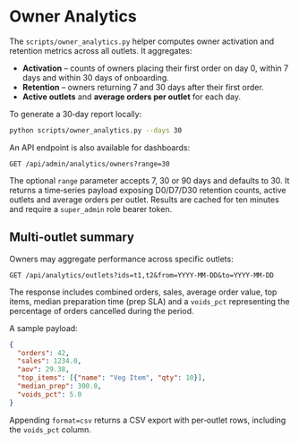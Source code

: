 # Owner Analytics

The `scripts/owner_analytics.py` helper computes owner activation and retention
metrics across all outlets. It aggregates:

- **Activation** – counts of owners placing their first order on day 0, within 7
  days and within 30 days of onboarding.
- **Retention** – owners returning 7 and 30 days after their first order.
- **Active outlets** and **average orders per outlet** for each day.

To generate a 30‑day report locally:

```bash
python scripts/owner_analytics.py --days 30
```

An API endpoint is also available for dashboards:

```
GET /api/admin/analytics/owners?range=30
```

The optional ``range`` parameter accepts 7, 30 or 90 days and defaults to 30.
It returns a time‑series payload exposing D0/D7/D30 retention counts, active
outlets and average orders per outlet. Results are cached for ten minutes and
require a ``super_admin`` role bearer token.

## Multi‑outlet summary

Owners may aggregate performance across specific outlets:

```
GET /api/analytics/outlets?ids=t1,t2&from=YYYY-MM-DD&to=YYYY-MM-DD
```

The response includes combined orders, sales, average order value, top items,
median preparation time (prep SLA) and a ``voids_pct`` representing the
percentage of orders cancelled during the period.

A sample payload:

```json
{
  "orders": 42,
  "sales": 1234.0,
  "aov": 29.38,
  "top_items": [{"name": "Veg Item", "qty": 10}],
  "median_prep": 300.0,
  "voids_pct": 5.0
}
```

Appending ``format=csv`` returns a CSV export with per‑outlet rows, including
the ``voids_pct`` column.
